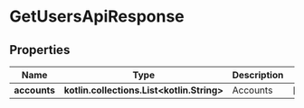 
# GetUsersApiResponse

## Properties
Name | Type | Description | Notes
------------ | ------------- | ------------- | -------------
**accounts** | **kotlin.collections.List&lt;kotlin.String&gt;** | Accounts |  [optional]



